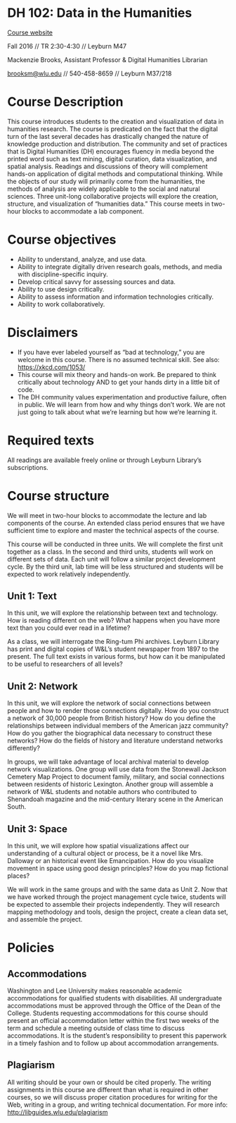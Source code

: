 # DH 102: Data in the Humanities 

[Course website](https://mackenziekbrooks.gitbooks.io/dh-102-data-in-the-humanities)

Fall 2016 // TR 2:30-4:30 // Leyburn M47

Mackenzie Brooks, Assistant Professor & Digital Humanities Librarian

brooksm@wlu.edu // 540-458-8659 // Leyburn M37/218

# Course Description
This course introduces students to the creation and visualization of data in humanities research. The course is predicated on the fact that the digital turn of the last several decades has drastically changed the nature of knowledge production and distribution. The community and set of practices that is Digital Humanities (DH) encourages fluency in media beyond the printed word such as text mining, digital curation, data visualization, and spatial analysis. Readings and discussions of theory will complement hands-on application of digital methods and computational thinking. While the objects of our study will primarily come from the humanities, the methods of analysis are widely applicable to the social and natural sciences. Three unit-long collaborative projects will explore the creation, structure, and visualization of “humanities data.” This course meets in two-hour blocks to accommodate a lab component. 

# Course objectives
+	Ability to understand, analyze, and use data.
+	Ability to integrate digitally driven research goals, methods, and media with discipline-specific inquiry.
+	Develop critical savvy for assessing sources and data.
+	Ability to use design critically.
+	Ability to assess information and information technologies critically.
+	Ability to work collaboratively.

# Disclaimers
+	If you have ever labeled yourself as “bad at technology,” you are welcome in this course. There is no assumed technical skill. See also: https://xkcd.com/1053/
+	This course will mix theory and hands-on work. Be prepared to think critically about technology AND to get your hands dirty in a little bit of code. 
+	The DH community values experimentation and productive failure, often in public. We will learn from how and why things don’t work. We are not just going to talk about what we’re learning but how we’re learning it.

# Required texts 
All readings are available freely online or through Leyburn Library’s subscriptions. 

# Course structure 
We will meet in two-hour blocks to accommodate the lecture and lab components of the course. An extended class period ensures that we have sufficient time to explore and master the technical aspects of the course.

This course will be conducted in three units. We will complete the first unit together as a class. In the second and third units, students will work on different sets of data. Each unit will follow a similar project development cycle. By the third unit, lab time will be less structured and students will be expected to work relatively independently. 

## Unit 1: Text
In this unit, we will explore the relationship between text and technology. How is reading different on the web? What happens when you have more text than you could ever read in a lifetime? 

As a class, we will interrogate the Ring-tum Phi archives. Leyburn Library has print and digital copies of W&L’s student newspaper from 1897 to the present. The full text exists in various forms, but how can it be manipulated to be useful to researchers of all levels? 

## Unit 2: Network
In this unit, we will explore the network of social connections between people and how to render those connections digitally. How do you construct a network of 30,000 people from British history? How do you define the relationships between individual members of the American jazz community? How do you gather the biographical data necessary to construct these networks? How do the fields of history and literature understand networks differently?

In groups, we will take advantage of local archival material to develop network visualizations. One group will use data from the Stonewall Jackson Cemetery Map Project to document family, military, and social connections between residents of historic Lexington. Another group will assemble a network of W&L students and notable authors who contributed to Shenandoah magazine and the mid-century literary scene in the American South. 

## Unit 3: Space
In this unit, we will explore how spatial visualizations affect our understanding of a cultural object or process, be it a novel like Mrs. Dalloway or an historical event like Emancipation. How do you visualize movement in space using good design principles? How do you map fictional places? 

We will work in the same groups and with the same data as Unit 2. Now that we have worked through the project management cycle twice, students will be expected to assemble their projects independently. They will research mapping methodology and tools, design the project, create a clean data set, and assemble the project. 

# Policies

## Accommodations
Washington and Lee University makes reasonable academic accommodations for qualified students with disabilities. All undergraduate accommodations must be approved through the Office of the Dean of the College. Students requesting accommodations for this course should present an official accommodation letter within the first two weeks of the term and schedule a meeting outside of class time to discuss accommodations. It is the student’s responsibility to present this paperwork in a timely fashion and to follow up about accommodation arrangements. 

## Plagiarism
All writing should be your own or should be cited properly. The writing assignments in this course are different than what is required in other courses, so we will discuss proper citation procedures for writing for the Web, writing in a group, and writing technical documentation. For more info: http://libguides.wlu.edu/plagiarism
